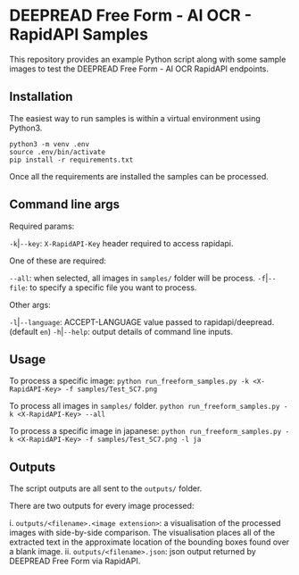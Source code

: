 DEEPREAD Free Form - AI OCR - RapidAPI Samples
=============

This repository provides an example Python script along with some sample images to test the DEEPREAD Free Form - AI OCR
RapidAPI endpoints.

Installation
----------
The easiest way to run samples is within a virtual environment using Python3.

```
python3 -m venv .env
source .env/bin/activate
pip install -r requirements.txt
``` 

Once all the requirements are installed the samples can be processed.

Command line args
-----------
Required params:

`-k`|`--key`: `X-RapidAPI-Key` header required to access rapidapi.

One of these are required:

`--all`: when selected, all images in `samples/` folder will be process.
`-f`|`--file`: to specify a specific file you want to process.

Other args:

`-l`|`--language`: ACCEPT-LANGUAGE value passed to rapidapi/deepread. (default `en`)
`-h`|`--help`: output details of command line inputs.

Usage
----------
To process a specific image:
`python run_freeform_samples.py -k <X-RapidAPI-Key> -f samples/Test_SC7.png`

To process all images in `samples/` folder.
`python run_freeform_samples.py -k <X-RapidAPI-Key> --all`

To process a specific image in japanese:
`python run_freeform_samples.py -k <X-RapidAPI-Key> -f samples/Test_SC7.png -l ja`

Outputs
----------
The script outputs are all sent to the `outputs/` folder.

There are two outputs for every image processed:

i. `outputs/<filename>.<image extension>`: a visualisation of the processed images with side-by-side comparison. The visualisation
places all of the extracted text in the approximate location of the bounding boxes found over a blank image.
ii. `outputs/<filename>.json`: json output returned by DEEPREAD Free Form via RapidAPI.
